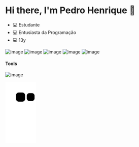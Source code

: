 <h1>Hi there, I'm Pedro Henrique 👋</h1>

- 💻 Estudante
- 💻 Entusiasta da Programação
- 💻 13y

![image](https://user-images.githubusercontent.com/88590972/132093288-0c83e39f-83e3-4490-819a-867c777a06b5.png)
![image](https://user-images.githubusercontent.com/88590972/132093303-90c29946-711d-420c-9e05-c450a066cf4c.png)
![image](https://user-images.githubusercontent.com/88590972/132093301-79012aae-3ebd-4097-a078-e4559b14a1d3.png)
![image](https://user-images.githubusercontent.com/88590972/135671494-d974254a-49c3-400b-9d41-5ef803386556.png)
![image](https://img.shields.io/badge/Python-14354C?style=for-the-badge&logo=python&logoColor=white)

#### Tools
![image](https://user-images.githubusercontent.com/88590972/135671662-98e95586-f820-4465-b7a2-105cc3368a48.png)



![Snake animation](https://github.com/rafaballerini/rafaballerini/raw/output/github-contribution-grid-snake.svg)
